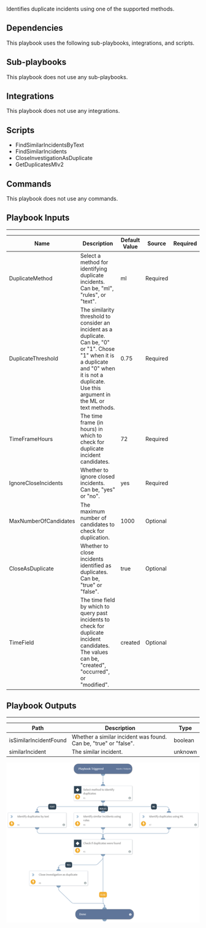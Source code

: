 Identifies duplicate incidents using one of the supported methods.

## Dependencies
This playbook uses the following sub-playbooks, integrations, and scripts.

## Sub-playbooks
This playbook does not use any sub-playbooks.

## Integrations
This playbook does not use any integrations.

## Scripts
* FindSimilarIncidentsByText
* FindSimilarIncidents
* CloseInvestigationAsDuplicate
* GetDuplicatesMlv2

## Commands
This playbook does not use any commands.

## Playbook Inputs
---

| **Name** | **Description** | **Default Value** | **Source** | **Required** |
| --- | --- | --- | --- | --- |
| DuplicateMethod | Select a method for identifying duplicate incidents. Can be, "ml", "rules", or "text". | ml | Required |
| DuplicateThreshold | The similarity threshold to consider an incident as a duplicate. Can be, "0" or "1". Chose "1" when it is a duplicate and "0" when it is not a duplicate. Use this argument in the ML or text methods. | 0.75 | Required |
| TimeFrameHours | The time frame (in hours) in which to check for duplicate incident candidates. | 72 | Required |
| IgnoreCloseIncidents | Whether to ignore closed incidents. Can be, "yes" or "no". | yes | Required |
| MaxNumberOfCandidates | The maximum number of candidates to check for duplication. | 1000 | Optional |
| CloseAsDuplicate | Whether to close incidents identified as duplicates. Can be, "true" or "false". | true | Optional |
| TimeField | The time field by which to query past incidents to check for duplicate incident candidates. The values can be, "created", "occurred", or "modified". | created | Optional |

## Playbook Outputs
---

| **Path** | **Description** | **Type** |
| --- | --- | --- |
| isSimilarIncidentFound | Whether a similar incident was found. Can be, "true" or "false". | boolean |
| similarIncident | The similar incident. | unknown |

![Dedup_Generic](https://github.com/ElazarK/content-docs/blob/master/images/playbooks/Dedup_Generic.png)
